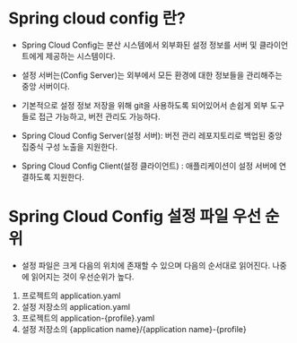 # Spring cloud config 란?
- Spring Cloud Config는 분산 시스템에서 외부화된 설정 정보를 서버 및 클라이언트에게 제공하는 시스템이다. 
- 설정 서버는(Config Server)는 외부에서 모든 환경에 대한 정보들을 관리해주는 중앙 서버이다. 
- 기본적으로 설정 정보 저장을 위해 git을 사용하도록 되어있어서 손쉽게 외부 도구들로 접근 가능하고, 버전 관리도 가능하다.

- Spring Cloud Config Server(설정 서버): 버전 관리 레포지토리로 백업된 중앙 집중식 구성 노출을 지원한다.
- Spring Cloud Config Client(설정 클라이언트) : 애플리케이션이 설정 서버에 연결하도록 지원한다.

# Spring Cloud Config 설정 파일 우선 순위
- 설정 파일은 크게 다음의 위치에 존재할 수 있으며 다음의 순서대로 읽어진다. 나중에 읽어지는 것이 우선순위가 높다.
1. 프로젝트의 application.yaml
2. 설정 저장소의 application.yaml
3. 프로젝트의 application-{profile}.yaml
4. 설정 저장소의 {application name}/{application name}-{profile}
